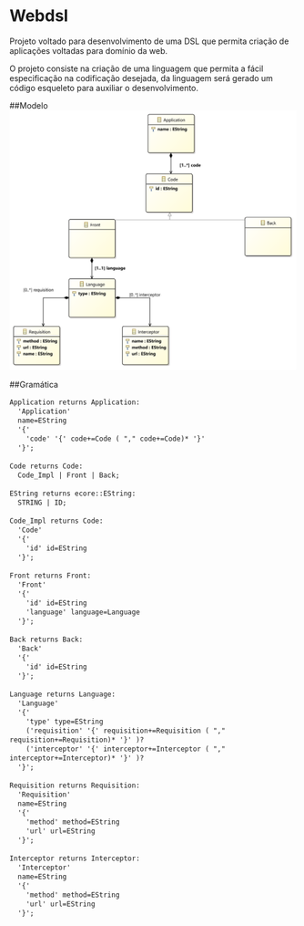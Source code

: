 # Webdsl

Projeto voltado para desenvolvimento de uma DSL que permita criação de aplicações voltadas para domínio da web.

O projeto consiste na criação de uma linguagem que permita a fácil especificação na codificação desejada, da linguagem será gerado um código esqueleto para auxiliar o desenvolvimento.

##Modelo
    ![Modelo](modelo.png)

##Gramática 


    Application returns Application:
      'Application'
      name=EString
      '{'
        'code' '{' code+=Code ( "," code+=Code)* '}' 
      '}';

    Code returns Code:
      Code_Impl | Front | Back;

    EString returns ecore::EString:
      STRING | ID;

    Code_Impl returns Code:
      'Code'
      '{'
        'id' id=EString
      '}';

    Front returns Front:
      'Front'
      '{'
        'id' id=EString
        'language' language=Language
      '}';

    Back returns Back:
      'Back'
      '{'
        'id' id=EString
      '}';

    Language returns Language:
      'Language'
      '{'
        'type' type=EString
        ('requisition' '{' requisition+=Requisition ( "," requisition+=Requisition)* '}' )?
        ('interceptor' '{' interceptor+=Interceptor ( "," interceptor+=Interceptor)* '}' )?
      '}';

    Requisition returns Requisition:
      'Requisition'
      name=EString
      '{'
        'method' method=EString
        'url' url=EString
      '}';

    Interceptor returns Interceptor:
      'Interceptor'
      name=EString
      '{'
        'method' method=EString
        'url' url=EString
      '}';

